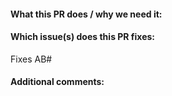 <!--  Thanks for sending a pull request! -->

#### What this PR does / why we need it:



#### Which issue(s) does this PR fixes:

<!--  For internal Puffer folks, please tag this PR to an internal user story ID for traceability -->

Fixes AB#

#### Additional comments:
